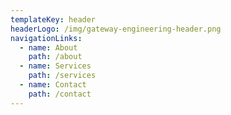 ```yaml
---
templateKey: header
headerLogo: /img/gateway-engineering-header.png
navigationLinks:
  - name: About
    path: /about
  - name: Services
    path: /services
  - name: Contact
    path: /contact
---
```


